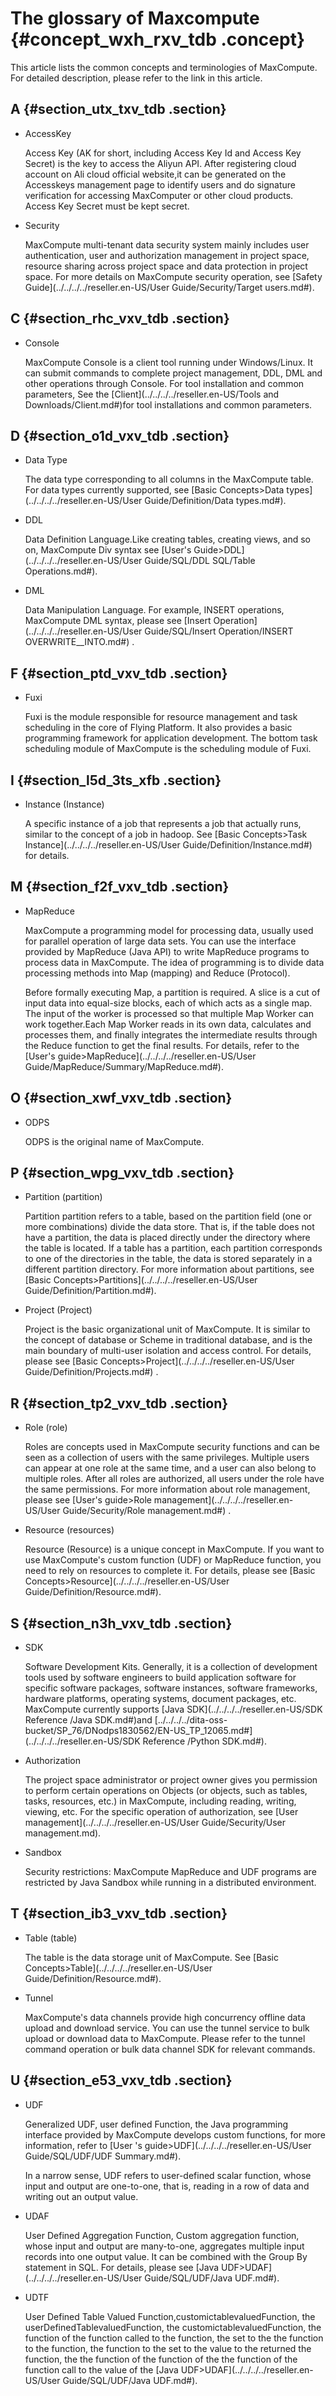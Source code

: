 # The glossary of Maxcompute {#concept_wxh_rxv_tdb .concept}

This article lists the common concepts and terminologies of MaxCompute. For detailed description, please refer to the link in this article.

## A {#section_utx_txv_tdb .section}

-   AccessKey

    Access Key \(AK for short, including Access Key Id and Access Key Secret\) is the key to access the Aliyun API. After registering cloud account on Ali cloud official website,it can be generated on the Accesskeys management page to identify users and do signature verification for accessing MaxComputer or other cloud products. Access Key Secret must be kept secret.

-   Security

    MaxCompute multi-tenant data security system mainly includes user authentication, user and authorization management in project space, resource sharing across project space and data protection in project space. For more details on MaxCompute security operation, see [Safety Guide](../../../../reseller.en-US/User Guide/Security/Target users.md#).


## C {#section_rhc_vxv_tdb .section}

-   Console

    MaxCompute Console is a client tool running under Windows/Linux. It can submit commands to complete project management, DDL, DML and other operations through Console. For tool installation and common parameters, See the [Client](../../../../reseller.en-US/Tools and Downloads/Client.md#)for tool installations and common parameters.


## D {#section_o1d_vxv_tdb .section}

-   Data Type

    The data type corresponding to all columns in the MaxCompute table. For data types currently supported, see [Basic Concepts\>Data types](../../../../reseller.en-US/User Guide/Definition/Data types.md#).

-   DDL

    Data Definition Language.Like creating tables, creating views, and so on, MaxCompute Div syntax see [User's Guide\>DDL](../../../../reseller.en-US/User Guide/SQL/DDL SQL/Table Operations.md#).

-   DML

    Data Manipulation Language. For example, INSERT operations, MaxCompute DML syntax, please see [Insert Operation](../../../../reseller.en-US/User Guide/SQL/Insert Operation/INSERT OVERWRITE__INTO.md#) .


## F {#section_ptd_vxv_tdb .section}

-   Fuxi

    Fuxi is the module responsible for resource management and task scheduling in the core of Flying Platform. It also provides a basic programming framework for application development. The bottom task scheduling module of MaxCompute is the scheduling module of Fuxi.


## I {#section_l5d_3ts_xfb .section}

-   Instance \(Instance\)

    A specific instance of a job that represents a job that actually runs, similar to the concept of a job in hadoop. See [Basic Concepts\>Task Instance](../../../../reseller.en-US/User Guide/Definition/Instance.md#) for details.


## M {#section_f2f_vxv_tdb .section}

-   MapReduce

    MaxCompute a programming model for processing data, usually used for parallel operation of large data sets. You can use the interface provided by MapReduce \(Java API\) to write MapReduce programs to process data in MaxCompute. The idea of programming is to divide data processing methods into Map \(mapping\) and Reduce \(Protocol\).

    Before formally executing Map, a partition is required. A slice is a cut of input data into equal-size blocks, each of which acts as a single map. The input of the worker is processed so that multiple Map Worker can work together.Each Map Worker reads in its own data, calculates and processes them, and finally integrates the intermediate results through the Reduce function to get the final results. For details, refer to the [User's guide\>MapReduce](../../../../reseller.en-US/User Guide/MapReduce/Summary/MapReduce.md#).


## O {#section_xwf_vxv_tdb .section}

-   ODPS

    ODPS is the original name of MaxCompute.


## P {#section_wpg_vxv_tdb .section}

-   Partition \(partition\)

    Partition partition refers to a table, based on the partition field \(one or more combinations\) divide the data store. That is, if the table does not have a partition, the data is placed directly under the directory where the table is located. If a table has a partition, each partition corresponds to one of the directories in the table, the data is stored separately in a different partition directory. For more information about partitions, see [Basic Concepts\>Partitions](../../../../reseller.en-US/User Guide/Definition/Partition.md#).

-   Project \(Project\)

    Project is the basic organizational unit of MaxCompute. It is similar to the concept of database or Scheme in traditional database, and is the main boundary of multi-user isolation and access control. For details, please see [Basic Concepts\>Project](../../../../reseller.en-US/User Guide/Definition/Projects.md#) .


## R {#section_tp2_vxv_tdb .section}

-   Role \(role\)

    Roles are concepts used in MaxCompute security functions and can be seen as a collection of users with the same privileges. Multiple users can appear at one role at the same time, and a user can also belong to multiple roles. After all roles are authorized, all users under the role have the same permissions. For more information about role management, please see [User's guide\>Role management](../../../../reseller.en-US/User Guide/Security/Role management.md#) .

-   Resource \(resources\)

    Resource \(Resource\) is a unique concept in MaxCompute. If you want to use MaxCompute's custom function \(UDF\) or MapReduce function, you need to rely on resources to complete it. For details, please see [Basic Concepts\>Resource](../../../../reseller.en-US/User Guide/Definition/Resource.md#).


## S {#section_n3h_vxv_tdb .section}

-   SDK

    Software Development Kits. Generally, it is a collection of development tools used by software engineers to build application software for specific software packages, software instances, software frameworks, hardware platforms, operating systems, document packages, etc. MaxCompute currently supports [Java SDK](../../../../reseller.en-US/SDK Reference /Java SDK.md#)and [../../../../dita-oss-bucket/SP\_76/DNodps1830562/EN-US\_TP\_12065.md\#](../../../../reseller.en-US/SDK Reference /Python SDK.md#).

-   Authorization

    The project space administrator or project owner gives you permission to perform certain operations on Objects \(or objects, such as tables, tasks, resources, etc.\) in MaxCompute, including reading, writing, viewing, etc. For the specific operation of authorization, see [User management](../../../../reseller.en-US/User Guide/Security/User management.md).

-   Sandbox

    Security restrictions: MaxCompute MapReduce and UDF programs are restricted by Java Sandbox while running in a distributed environment.


## T {#section_ib3_vxv_tdb .section}

-   Table \(table\)

    The table is the data storage unit of MaxCompute. See [Basic Concepts\>Table](../../../../reseller.en-US/User Guide/Definition/Resource.md#).

-   Tunnel

    MaxCompute's data channels provide high concurrency offline data upload and download service. You can use the tunnel service to bulk upload or download data to MaxCompute. Please refer to the tunnel command operation or bulk data channel SDK for relevant commands.


## U {#section_e53_vxv_tdb .section}

-   UDF

    Generalized UDF, user defined Function, the Java programming interface provided by MaxCompute develops custom functions, for more information, refer to [User 's guide\>UDF](../../../../reseller.en-US/User Guide/SQL/UDF/UDF Summary.md#).

    In a narrow sense, UDF refers to user-defined scalar function, whose input and output are one-to-one, that is, reading in a row of data and writing out an output value.

-   UDAF

    User Defined Aggregation Function, Custom aggregation function, whose input and output are many-to-one, aggregates multiple input records into one output value. It can be combined with the Group By statement in SQL. For details, please see [Java UDF\>UDAF](../../../../reseller.en-US/User Guide/SQL/UDF/Java UDF.md#).

-   UDTF

    User Defined Table Valued Function,customictablevaluedFunction, the userDefinedTablevaluedFunction, the customictablevaluedFunction, the function of the function called to the function, the set to the the function to the function, the function to the set to the value to the returned the function, the the function of the function of the the function of the function call to the value of the [Java UDF\>UDAF](../../../../reseller.en-US/User Guide/SQL/UDF/Java UDF.md#).


